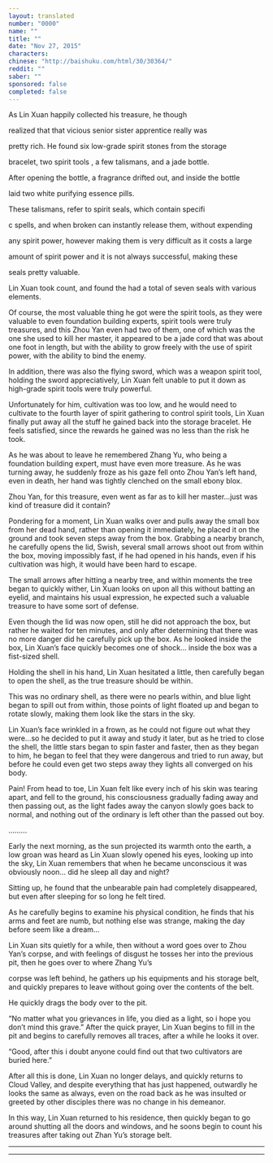 ```yaml
---
layout: translated
number: "0000"
name: ""
title: ""
date: "Nov 27, 2015"
characters:
chinese: "http://baishuku.com/html/30/30364/"
reddit: ""
saber: ""
sponsored: false
completed: false
---
```


As Lin Xuan happily collected his treasure, he though

realized that that vicious senior sister apprentice really was

pretty rich. He found six low-grade spirit stones from the storage

bracelet, two spirit tools , a few talismans, and a jade bottle.

After opening the bottle, a fragrance drifted out, and inside the bottle

laid two white purifying essence pills.

These talismans, refer to spirit seals, which contain specifi

c spells, and when broken can instantly release them, without expending

any spirit power, however making them is very difficult as it costs a large

amount of spirit power and it is not always successful, making these

seals pretty valuable.

Lin Xuan took count, and found the had a total of seven seals with various elements.

Of course, the most valuable thing he got were the spirit tools, as they were valuable to even foundation building experts, spirit tools were truly treasures, and this Zhou Yan even had two of them, one of which was the one she used to kill her master, it appeared to be a jade cord that was about one foot in length, but with the ability to grow freely with the use of spirit power, with the ability to bind the enemy.

In addition, there was also the flying sword, which was a weapon spirit tool, holding the sword appreciatively, Lin Xuan felt unable to put it down as high-grade spirit tools were truly powerful.

Unfortunately for him, cultivation was too low, and he would need to cultivate to the fourth layer of spirit gathering to control spirit tools, Lin Xuan finally put away all the stuff he gained back into the storage bracelet. He feels satisfied, since the rewards he gained was no less than the risk he took.

As he was about to leave he remembered Zhang Yu, who being a foundation building expert, must have even more treasure. As he was turning away, he suddenly froze as his gaze fell onto Zhou Yan’s left hand, even in death, her hand was tightly clenched on the small ebony blox.

Zhou Yan, for this treasure, even went as far as to kill her master…just was kind of treasure did it contain?

Pondering for a moment, Lin Xuan walks over and pulls away the small box from her dead hand, rather than opening it immediately, he placed it on the ground and took seven steps away from the box. Grabbing a nearby branch, he carefully opens the lid, Swish, several small arrows shoot out from within the box, moving impossibly fast, if he had opened in his hands, even if his cultivation was high, it would have been hard to escape.

The small arrows after hitting a nearby tree, and within moments the tree began to quickly wither, Lin Xuan looks on upon all this without batting an eyelid, and maintains his usual expression, he expected such a valuable treasure to have some sort of defense.

Even though the lid was now open, still he did not approach the box, but rather he waited for ten minutes, and only after determining that there was no more danger did he carefully pick up the box. As he looked inside the box, Lin Xuan’s face quickly becomes one of shock… inside the box was a fist-sized shell.

Holding the shell in his hand, Lin Xuan hesitated a little, then carefully began to open the shell, as the true treasure should be within.

This was no ordinary shell, as there were no pearls within, and blue light began to spill out from within, those points of light floated up and began to rotate slowly, making them look like the stars in the sky.

Lin Xuan’s face wrinkled in a frown, as he could not figure out what they were…so he decided to put it away and study it later, but as he tried to close the shell, the little stars began to spin faster and faster, then as they began to him, he began to feel that they were dangerous and tried to run away, but before he could even get two steps away they lights all converged on his body.

Pain! From head to toe, Lin Xuan felt like every inch of his skin was tearing apart, and fell to the ground, his consciousness gradually fading away and then passing out, as the light fades away the canyon slowly goes back to normal, and nothing out of the ordinary is left other than the passed out boy.

………

Early the next morning, as the sun projected its warmth onto the earth, a low groan was heard as Lin Xuan slowly opened his eyes, looking up into the sky, Lin Xuan remembers that when he became unconscious it was obviously noon… did he sleep all day and night?

Sitting up, he found that the unbearable pain had completely disappeared, but even after sleeping for so long he felt tired.

As he carefully begins to examine his physical condition, he finds that his arms and feet are numb, but nothing else was strange, making the day before seem like a dream…

Lin Xuan sits quietly for a while, then without a word goes over to Zhou Yan’s corpse, and with feelings of disgust he tosses her into the previous pit, then he goes over to where Zhang Yu’s

corpse was left behind, he gathers up his equipments  and his storage belt, and quickly prepares to leave without going over the contents of the belt.

He quickly drags the body over to the pit.

“No matter what you grievances in life, you died as a light, so i hope you don’t mind this grave.” After the quick prayer, Lin Xuan begins to fill in the pit and begins to carefully removes all traces, after a while he looks it over.

“Good, after this i doubt anyone could find out that two cultivators are buried here.”

After all this is done, Lin Xuan no longer delays, and quickly returns to Cloud Valley, and despite everything that has just happened, outwardly he looks the same as always, even on the road back as he was insulted or greeted by other disciples there was no change in his demeanor.

In this way, Lin Xuan returned to his residence, then quickly began to go around shutting all the doors and windows, and he soons begin to count his treasures after taking out Zhan Yu’s storage belt.

- - -
- - -

[^1]:
